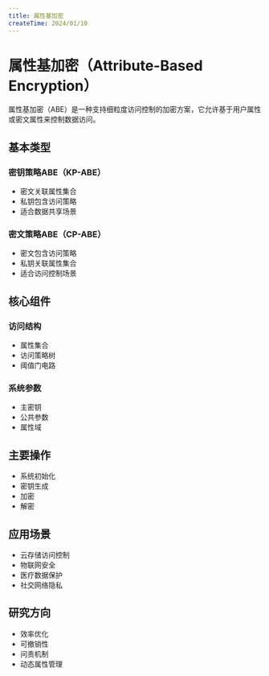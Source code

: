 ```yaml
---
title: 属性基加密
createTime: 2024/01/10
---
```


# 属性基加密（Attribute-Based Encryption）

属性基加密（ABE）是一种支持细粒度访问控制的加密方案，它允许基于用户属性或密文属性来控制数据访问。

## 基本类型

### 密钥策略ABE（KP-ABE）
- 密文关联属性集合
- 私钥包含访问策略
- 适合数据共享场景

### 密文策略ABE（CP-ABE）
- 密文包含访问策略
- 私钥关联属性集合
- 适合访问控制场景

## 核心组件

### 访问结构
- 属性集合
- 访问策略树
- 阈值门电路

### 系统参数
- 主密钥
- 公共参数
- 属性域

## 主要操作

- 系统初始化
- 密钥生成
- 加密
- 解密

## 应用场景

- 云存储访问控制
- 物联网安全
- 医疗数据保护
- 社交网络隐私

## 研究方向

- 效率优化
- 可撤销性
- 问责机制
- 动态属性管理